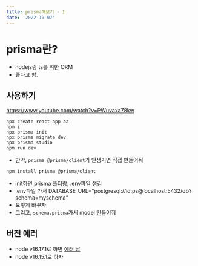 ```yaml
---
title: prisma해보기 - 1
date: '2022-10-07'
---
```


# prisma란?
- nodejs랑 ts를 위한 ORM
- 좋다고 함.

## 사용하기
https://www.youtube.com/watch?v=PWuvaxa78kw
```shell
npx create-react-app aa
npm i
npx prisma init
npx prisma migrate dev
npx prisma studio
npm run dev
```
- 만약, ```prisma @prisma/client```가 안생기면 직접 만들어줘
```shell
npm install prisma @prisma/client
```

- init하면 prisma 폴더랑, .env파일 생김
- .env파일 가서 DATABASE_URL="postgresql://id:ps@localhost:5432/db?schema=myschema"
- 요렇게 바꾸자
- 그리고, ```schema.prisma```가서 model 만들어줘

## 버전 에러
- node v16.17.1로 하면 [에러 남](https://github.com/prisma/prisma/issues/14834)
- node v16.15.1로 하자
